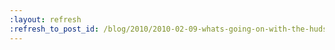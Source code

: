 ```yaml
---
:layout: refresh
:refresh_to_post_id: /blog/2010/2010-02-09-whats-going-on-with-the-hudsons-infrastructure
---
```

